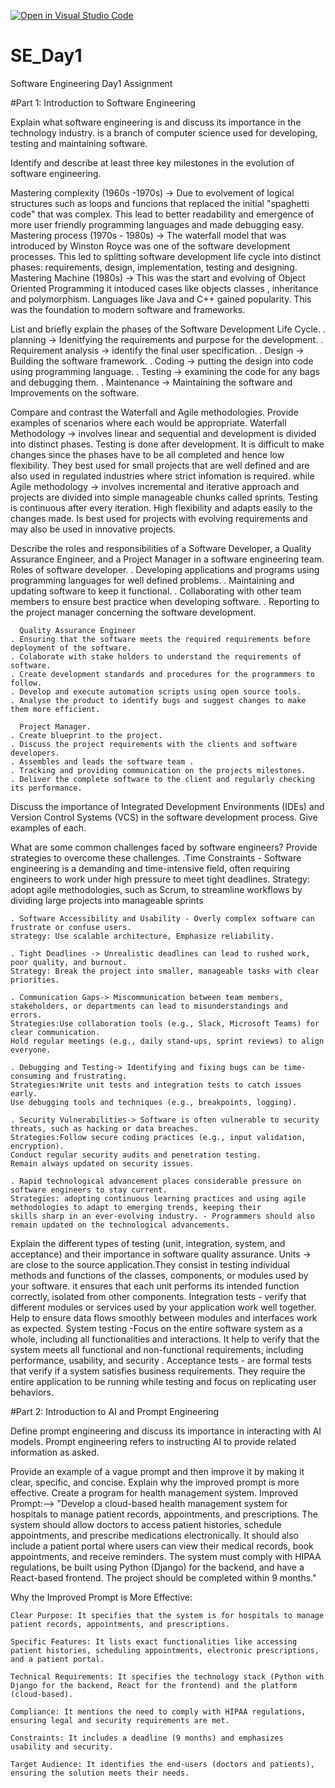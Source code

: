 [![Open in Visual Studio Code](https://classroom.github.com/assets/open-in-vscode-2e0aaae1b6195c2367325f4f02e2d04e9abb55f0b24a779b69b11b9e10269abc.svg)](https://classroom.github.com/online_ide?assignment_repo_id=18475376&assignment_repo_type=AssignmentRepo)
# SE_Day1
Software Engineering Day1 Assignment

#Part 1: Introduction to Software Engineering

Explain what software engineering is and discuss its importance in the technology industry.
is a branch of computer science used for developing, testing and maintaining software.

Identify and describe at least three key milestones in the evolution of software engineering.

  Mastering complexity (1960s -1970s) -> Due to evolvement of logical structures such as loops and funcions that replaced the initial "spaghetti code" that was complex. This lead to better readability and emergence of more user friendly programming languages and made debugging easy.
  Mastering process (1970s - 1980s) -> The waterfall model that was introduced by Winston Royce was one of the software development processes. This led to splitting software development life cycle into distinct phases: requirements, design, implementation, testing and designing. 
  Mastering Machine (1980s) -> This was the start and evolving of Object Oriented Programming it intoduced cases like objects classes , inheritance and polymorphism.  Languages like Java and C++ gained popularity. This was the foundation to modern software and frameworks.


List and briefly explain the phases of the Software Development Life Cycle.
 . planning -> Idenitfying the requirements and purpose for the development.
 . Requirement analysis -> identify the final user specification.
 . Design -> Building the software framework.
 . Coding -> putting the design into code using programming language.
 . Testing -> examining the code for any bags and debugging them.
 . Maintenance -> Maintaining the software and Improvements on the software.

Compare and contrast the Waterfall and Agile methodologies. Provide examples of scenarios where each would be appropriate.
  Waterfall Methodology -> involves linear and sequential and development is divided into distinct phases. Testing is done after development. It is difficult to make changes since the phases have to be all completed and hence low flexibility. They best used for small projects that are well defined and are also used in regulated industries where strict infomation is required.
                              while
  Agile methodology -> involves incremental and iterative approach and projects are divided into simple manageable chunks called sprints. Testing is continuous after every iteration. High flexibility and adapts easily to the changes made. Is best used for projects with evolving requirements and may also be used in innovative projects.

Describe the roles and responsibilities of a Software Developer, a Quality Assurance Engineer, and a Project Manager in a software engineering team.
      Roles of software developer.
    . Developing applications and programs using programming languages for well defined problems.
    . Maintaining and updating software to keep it functional.
    . Collaborating with other team members to ensure best practice when developing software.
    . Reporting to the project manager concerning the software development.

      Quality Assurance Engineer
    . Ensuring that the software meets the required requirements before deployment of the software.
    . Colaborate with stake holders to understand the requirements of software.
    . Create development standards and procedures for the programmers to follow.
    . Develop and execute automation scripts using open source tools.
    . Analyse the product to identify bugs and suggest changes to make them more efficient.
    
      Project Manager.
    . Create blueprint to the project.
    . Discuss the project requirements with the clients and software developers.
    . Assembles and leads the software team .
    . Tracking and providing communication on the projects milestones.
    . Deliver the complete software to the client and regularly checking its performance.
    
Discuss the importance of Integrated Development Environments (IDEs) and Version Control Systems (VCS) in the software development process. Give examples of each.


What are some common challenges faced by software engineers? Provide strategies to overcome these challenges.
    .Time Constraints - Software engineering is a demanding and time-intensive field, often requiring engineers to work under        high pressure to meet tight deadlines.
     Strategy: adopt agile methodologies, such as Scrum, to streamline workflows by dividing large projects into manageable         sprints 

    . Software Accessibility and Usability - Overly complex software can frustrate or confuse users. 
    strategy: Use scalable architecture, Emphasize reliability.

    . Tight Deadlines -> Unrealistic deadlines can lead to rushed work, poor quality, and burnout.
    Strategy: Break the project into smaller, manageable tasks with clear priorities.

    . Communication Gaps-> Miscommunication between team members, stakeholders, or departments can lead to misunderstandings and     errors.
    Strategies:Use collaboration tools (e.g., Slack, Microsoft Teams) for clear communication.
    Hold regular meetings (e.g., daily stand-ups, sprint reviews) to align everyone.

    . Debugging and Testing-> Identifying and fixing bugs can be time-consuming and frustrating.
    Strategies:Write unit tests and integration tests to catch issues early.
    Use debugging tools and techniques (e.g., breakpoints, logging).

    . Security Vulnerabilities-> Software is often vulnerable to security threats, such as hacking or data breaches.
    Strategies:Follow secure coding practices (e.g., input validation, encryption).
    Conduct regular security audits and penetration testing.
    Remain always updated on security issues.

    . Rapid technological advancement places considerable pressure on software engineers to stay current.
    Strategies: adopting continuous learning practices and using agile methodologies to adapt to emerging trends, keeping their
    skills sharp in an ever-evolving industry. - Programmers should also remain updated on the technological advancements.



Explain the different types of testing (unit, integration, system, and acceptance) and their importance in software quality assurance.
  Units -> are close to the source application.They consist in testing individual methods and functions of the classes, components, or modules used by your software. it ensures that each unit performs its intended function correctly, isolated from other components.
   Integration tests - verify that different modules or services used by your application work well together. Help to ensure data flows smoothly between modules and interfaces work as expected.
  System testing -Focus on the entire software system as a whole, including all functionalities and interactions.
 It help to verify that the system meets all functional and non-functional requirements, including performance, usability, and    security .
   Acceptance tests - are formal tests that verify if a system satisfies business requirements. They require the entire application to be running while testing and focus on replicating user behaviors. 


#Part 2: Introduction to AI and Prompt Engineering

Define prompt engineering and discuss its importance in interacting with AI models.
  Prompt engineering refers to instructing AI to provide related information as asked.

Provide an example of a vague prompt and then improve it by making it clear, specific, and concise. Explain why the improved prompt is more effective.
      Create a program for health management system.
Improved Prompt:--> "Develop a cloud-based health management system for hospitals to manage patient records, appointments, and prescriptions. The system should allow doctors to access patient histories, schedule appointments, and prescribe medications electronically. It should also include a patient portal where users can view their medical records, book appointments, and receive reminders. The system must comply with HIPAA regulations, be built using Python (Django) for the backend, and have a React-based frontend. The project should be completed within 9 months."

Why the Improved Prompt is More Effective:

    Clear Purpose: It specifies that the system is for hospitals to manage patient records, appointments, and prescriptions.

    Specific Features: It lists exact functionalities like accessing patient histories, scheduling appointments, electronic prescriptions, and a patient portal.

    Technical Requirements: It specifies the technology stack (Python with Django for the backend, React for the frontend) and the platform (cloud-based).

    Compliance: It mentions the need to comply with HIPAA regulations, ensuring legal and security requirements are met.

    Constraints: It includes a deadline (9 months) and emphasizes usability and security.

    Target Audience: It identifies the end-users (doctors and patients), ensuring the solution meets their needs.
